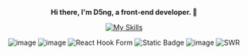 
<div align=center>
  
  **Hi there, I'm D5ng, a front-end developer. 👋**

  [![My Skills](https://skillicons.dev/icons?i=html,css,javascript,typescript,react,next)](https://skillicons.dev)

  ![image](https://img.shields.io/badge/Tailwind_CSS-38B2AC?style=for-the-badge&logo=tailwind-css&logoColor=white)
  ![image](https://img.shields.io/badge/React_Query-FF4154?style=for-the-badge&logo=ReactQuery&logoColor=white)
  ![React Hook Form](https://img.shields.io/badge/React%20Hook%20Form-%23EC5990.svg?style=for-the-badge&logo=reacthookform&logoColor=white)
  ![Static Badge](https://img.shields.io/badge/MSW-%23FF6A33?style=for-the-badge&logo=mockserviceworker&logoColor=white)
  ![image](https://img.shields.io/badge/storybook-FF4785?style=for-the-badge&logo=storybook&logoColor=white)
  ![SWR](https://img.shields.io/badge/swr-black?style=for-the-badge&logo=swr&logoColor=%23fff&labelColor=%23000)

</div>
